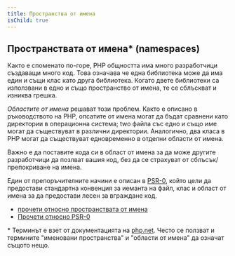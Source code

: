 ```yaml
---
title: Пространства от имена
isChild: true
---
```


## Пространствата от имена* (namespaces)

Както е споменато по-горе, PHP общността има много разработчици създаващи много код. Това означава че една библиотека може да има един и същи клас като друга библиотека. Когато двете библиотеки са използвани в едно и също пространство от имена, те
се сблъскват и изниква грешка.

_Областите от имена_ решават този проблем. Както е описано в ръководството на PHP, опсатите от имена могат да бъдат сравнени като директории в операционна система; two файла със едно и също име могат да съществуват в различни директории. Аналогично, два класа в PHP могат да съществуват едновременно в отделни области от имена. 

Важно е да поставите кода си в област от имена за да може другите разработчици да позлват вашия код, без да се страхуват от сблъсък/препокриване на имена.

Един от препоръчителните начини е описан в [PSR-0][psr0], който цели да предостави стандартна конвенция за иеманта на файл, клас и област от имена за да предостави лесен за вграждане код.

* [прочети относно пространствата от имена][namespaces]
* [Прочети относно PSR-0][psr0]

\* Терминът е взет от документацията на [php.net][namespaces-definition]. Често се ползват и термините "именовани пространства" и "области от имена" да означат същото нещо. 


[namespaces]: http://www.php.net/manual/bg/language.namespaces.php
[namespaces-definition]: http://php.net/manual/bg/language.namespaces.definition.php
[psr0]: https://github.com/php-fig/fig-standards/blob/master/accepted/PSR-0.md
